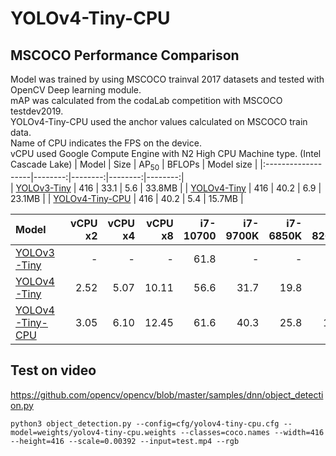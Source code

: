 # YOLOv4-Tiny-CPU 
## MSCOCO Performance Comparison   
Model was trained by using MSCOCO trainval 2017 datasets and tested with OpenCV Deep learning module.   
mAP was calculated from the codaLab competition with MSCOCO testdev2019.   
YOLOv4-Tiny-CPU used the anchor values calculated on MSCOCO train data.     
Name of CPU indicates the FPS on the device.   
vCPU used Google Compute Engine with N2 High CPU Machine type. (Intel Cascade Lake)
| Model | Size | AP<sub>50</sub> | BFLOPs | Model size |
|:-------------------|--------:|--------:|--------:|--------:|   
| [YOLOv3-Tiny](https://pjreddie.com/darknet/yolo "pjreddie") | 416 | 33.1 | 5.6 | 33.8MB |
| [YOLOv4-Tiny](https://github.com/AlexeyAB/darknet "Alexey") | 416 | 40.2 | 6.9 | 23.1MB |
| [YOLOv4-Tiny-CPU](https://drive.google.com/file/d/11gbL1hE9IuXxsvblE91Ui4Q-1zHuULIf/view?usp=sharing) | 416 | 40.2 | 5.4 | 15.7MB |    

| Model | vCPU x2 | vCPU x4 | vCPU x8 | i7-10700 | i7-9700K | i7-6850K | i5-8265U | ARM A52 |
|:-------------------|--------:|--------:|--------:|--------:|--------:|--------:|--------:|--------:|
| [YOLOv3-Tiny](https://pjreddie.com/darknet/yolo "pjreddie") | - | - | - | 61.8 | - | - | - | 1.10 |
| [YOLOv4-Tiny](https://github.com/AlexeyAB/darknet "Alexey") | 2.52 | 5.07 | 10.11 | 56.6 | 31.7 | 19.8 | 8.4 | 0.98 |
| [YOLOv4-Tiny-CPU](https://drive.google.com/file/d/11gbL1hE9IuXxsvblE91Ui4Q-1zHuULIf/view?usp=sharing) | 3.05 | 6.10 | 12.45 | 61.6 | 40.3 | 25.8 | 11.3 | 1.33 |


## Test on video
https://github.com/opencv/opencv/blob/master/samples/dnn/object_detection.py

```
python3 object_detection.py --config=cfg/yolov4-tiny-cpu.cfg --model=weights/yolov4-tiny-cpu.weights --classes=coco.names --width=416 --height=416 --scale=0.00392 --input=test.mp4 --rgb
```

